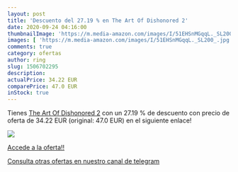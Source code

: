```yaml
---
layout: post
title: 'Descuento del 27.19 % en The Art Of Dishonored 2'
date: 2020-09-24 04:16:00
thumbnailImage: 'https://m.media-amazon.com/images/I/51EHSnMGqqL._SL200_.jpg'
images: [ 'https://m.media-amazon.com/images/I/51EHSnMGqqL._SL200_.jpg' ]
comments: true
category: ofertas
author: ring
slug: 1506702295
description:
actualPrice: 34.22 EUR
comparePrice: 47.0 EUR
inStock: true
---
```


Tienes [The Art Of Dishonored 2](https://www.amazon.com/dp/1506702295/?tag=redken08-20) con un 27.19 % de descuento con precio de oferta de 34.22 EUR (original: 47.0 EUR) en el siguiente enlace!

[![](https://m.media-amazon.com/images/I/51EHSnMGqqL._SL200_.jpg)](https://www.amazon.com/dp/1506702295/?tag=redken08-20)

[Accede a la oferta!!](https://www.amazon.com/dp/1506702295/?tag=redken08-20)

[Consulta otras ofertas en nuestro canal de telegram](https://t.me/s/ofertas25)
